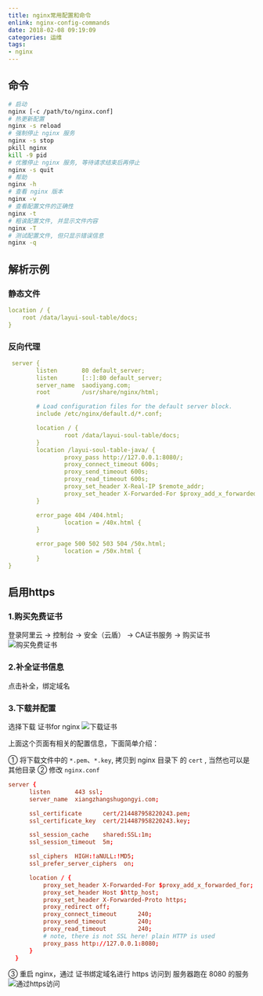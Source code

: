 ```yaml
---
title: nginx常用配置和命令
enlink: nginx-config-commands
date: 2018-02-08 09:19:09
categories: 运维
tags:
- nginx
---
```

## 命令
```bash
# 启动
nginx [-c /path/to/nginx.conf]
# 热更新配置
nginx -s reload
# 强制停止 nginx 服务
nginx -s stop
pkill nginx
kill -9 pid
# 优雅停止 nginx 服务, 等待请求结束后再停止
nginx -s quit
# 帮助
nginx -h
# 查看 nginx 版本
nginx -v
# 查看配置文件的正确性
nginx -t
# 粗诶配置文件, 并显示文件内容
nginx -T
# 测试配置文件, 但只显示错误信息
nginx -q
```

## 解析示例

### 静态文件

```yaml
location / {
    root /data/layui-soul-table/docs;
}

```

### 反向代理

```yaml
 server {
        listen       80 default_server;
        listen       [::]:80 default_server;
        server_name  saodiyang.com;
        root         /usr/share/nginx/html;

        # Load configuration files for the default server block.
        include /etc/nginx/default.d/*.conf;

        location / {
                root /data/layui-soul-table/docs;
        }
        location /layui-soul-table-java/ {
                proxy_pass http://127.0.0.1:8080/;
                proxy_connect_timeout 600s;
                proxy_send_timeout 600s;
                proxy_read_timeout 600s;
                proxy_set_header X-Real-IP $remote_addr;
                proxy_set_header X-Forwarded-For $proxy_add_x_forwarded_for;
        }

        error_page 404 /404.html;
                location = /40x.html {
        }

        error_page 500 502 503 504 /50x.html;
                location = /50x.html {
        }
}
```
## 启用https
### 1.购买免费证书
登录阿里云 -> 控制台 -> 安全（云盾） -> CA证书服务 -> 购买证书
![购买免费证书](http://img.saodiyang.com/Fr8xZ-Z1ylYPcoN1PCTk_5SDm6TM.png)

### 2.补全证书信息
点击补全，绑定域名

### 3.下载并配置
选择下载 证书for nginx
![下载证书](http://img.saodiyang.com/FnMUOU4IZY2ZbMZcqggp4v7JHtej.png)

上面这个页面有相关的配置信息，下面简单介绍：

① 将下载文件中的 `*.pem`、`*.key`, 拷贝到 nginx 目录下 的 `cert` , 当然也可以是其他目录
② 修改 `nginx.conf`
```conf
server {
      listen       443 ssl;
      server_name  xiangzhangshugongyi.com;

      ssl_certificate      cert/214487958220243.pem;
      ssl_certificate_key  cert/214487958220243.key;

      ssl_session_cache    shared:SSL:1m;
      ssl_session_timeout  5m;

      ssl_ciphers  HIGH:!aNULL:!MD5;
      ssl_prefer_server_ciphers  on;

      location / {
          proxy_set_header X-Forwarded-For $proxy_add_x_forwarded_for;
          proxy_set_header Host $http_host;
          proxy_set_header X-Forwarded-Proto https;
          proxy_redirect off;
          proxy_connect_timeout      240;
          proxy_send_timeout         240;
          proxy_read_timeout         240;
          # note, there is not SSL here! plain HTTP is used
          proxy_pass http://127.0.0.1:8080;
      }
  }
```
③ 重启 nginx，通过 证书绑定域名进行 https 访问到 服务器跑在 8080 的服务
![通过https访问](http://img.saodiyang.com/FtTXB9QIYoZOlPFKsGg-ImxbL58N.png)
